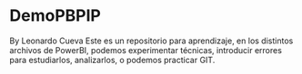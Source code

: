# DemoPBPIP
By Leonardo Cueva
Este es un repositorio para aprendizaje, en los distintos archivos de PowerBI, podemos experimentar técnicas, introducir errores para estudiarlos, analizarlos, o podemos practicar GIT.

